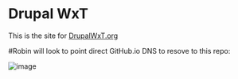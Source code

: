 Drupal WxT
===

This is the site for [DrupalWxT.org](https::/DrupalWxT.org/)

#Robin will look to point direct GitHub.io DNS to resove to this repo:

![image](https://github.com/openplus/WxT/blob/master/screenshot.png)
